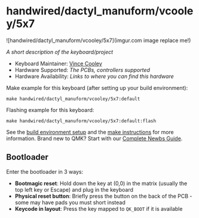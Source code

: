 # handwired/dactyl_manuform/vcooley/5x7

![handwired/dactyl_manuform/vcooley/5x7](imgur.com image replace me!)

*A short description of the keyboard/project*

* Keyboard Maintainer: [Vince Cooley](https://github.com/vcooley)
* Hardware Supported: *The PCBs, controllers supported*
* Hardware Availability: *Links to where you can find this hardware*

Make example for this keyboard (after setting up your build environment):

    make handwired/dactyl_manuform/vcooley/5x7:default

Flashing example for this keyboard:

    make handwired/dactyl_manuform/vcooley/5x7:default:flash

See the [build environment setup](https://docs.qmk.fm/#/getting_started_build_tools) and the [make instructions](https://docs.qmk.fm/#/getting_started_make_guide) for more information. Brand new to QMK? Start with our [Complete Newbs Guide](https://docs.qmk.fm/#/newbs).

## Bootloader

Enter the bootloader in 3 ways:

* **Bootmagic reset**: Hold down the key at (0,0) in the matrix (usually the top left key or Escape) and plug in the keyboard
* **Physical reset button**: Briefly press the button on the back of the PCB - some may have pads you must short instead
* **Keycode in layout**: Press the key mapped to `QK_BOOT` if it is available

